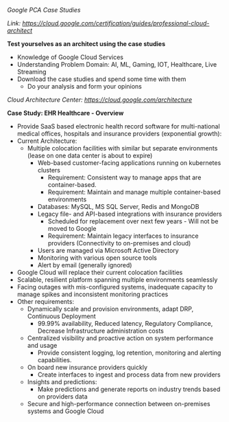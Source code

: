 *Google PCA Case Studies*

*Link: https://cloud.google.com/certification/guides/professional-cloud-architect*

**Test yourselves as an architect using the case studies**


- Knowledge of Google Cloud Services
- Understanding Problem Domain: AI, ML, Gaming, IOT, Healthcare, Live Streaming
- Download the case studies and spend some time with them
  - Do your analysis and form your opinions

*Cloud Architecture Center: https://cloud.google.com/architecture*

**Case Study: EHR Healthcare - Overview**

- Provide SaaS based electronic health record software for multi-national medical offices, hospitals and insurance providers (exponential growth):
- Current Architecture:
  - Multiple colocation facilities with similar but separate environments (lease on one data center is about to expire)
    - Web-based customer-facing applications running on kubernetes clusters
      - Requirement: Consistent way to manage apps that are container-based.
      - Requirement: Maintain and manage multiple container-based environments
    - Databases: MySQL, MS SQL Server, Redis and MongoDB
    - Legacy file- and API-based integrations with insurance providers
      - Scheduled for replacement over next few years - Will not be moved to Google
      - Requirement: Maintain legacy interfaces to insurance providers (Connectivity to on-premises and cloud)
    - Users are managed via Microsoft Active Directory
    - Monitoring with various open source tools
    - Alert by email (generally ignored)
- Google Cloud will replace their current colocation facilities
- Scalable, resilient platform spanning multiple environments seamlessly
- Facing outages with mis-configured systems, inadequate capacity to manage spikes and inconsistent monitoring practices
- Other requirements:
  - Dynamically scale and provision environments, adapt DRP, Continuous Deployment
    - 99.99% availability, Reduced latency, Regulatory Compliance, Decrease Infrastructure administration costs
  - Centralized visibility and proactive action on system performance and usage
    - Provide consistent logging, log retention, monitoring and alerting capabilities.
  - On board new insurance providers quickly
    - Create interfaces to ingest and process data from new providers
  - Insights and predictions:
    - Make predictions and generate reports on industry trends based on providers data
  - Secure and high-performance connection between on-premises systems and Google Cloud